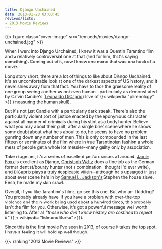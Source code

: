 ```yaml
---
title: Django Unchained
date: 2013-01-23 03:00:45
reviews/lists:
- 2013 Movie Reviews
---
```

{{< figure class="cover-image" src="/embeds/movies/django-unchained.jpg" >}}

 When I went into Django Unchained, I knew it was a Quentin Tarantino film and a relatively controversial one at that (and for him, that's saying something). Coming out of it, now I know one more: that was one heck of a movie.

<!--more-->

Long story short, there are a lot of things to like about Django Unchained. It's an uncomfortable look at one of the darkest aspects of US history, and it never shies away from that fact. You have to face the gruesome reality of one group seeing another as not even human--particularly as demonstrated by Calvin Candie's (<a title="Leonardo DiCaprio" href="http://www.imdb.com/name/nm0000138/">Leonardo DiCaprio</a>) love of {{< wikipedia "phrenology" >}} (measuring the human skull).

But it's not just Candie with a particularly dark streak. There's also the particularly violent sort of justice enacted by the eponymous character against all manner of criminals during his stint as a body hunter. Believe what you may about their guilt, after a single brief scene where he shows some doubt about what he's about to do, he seems to have no problem gunning down any number of men. This is only compounded in the last fifteen or so minutes of the film where in true Tarantinoian fashion a whole mess of people get a whole lot messier--many guilty only by association.

Taken together, it's a series of excellent performances all around. <a title="IMDB: Jamie Foxx" href="http://www.imdb.com/name/nm0004937/">Jamie Foxx</a> is excellent as Django, <a title="IMDB: Christoph Waltz" href="http://www.imdb.com/name/nm0910607/">Christoph Waltz</a> does a fine job as the German former dentist/bounty hunter (not a combination I thought I'd ever write), and <a title="IMDB: Leonardo DiCaprio" href="http://www.imdb.com/name/nm0000138/">DiCaprio</a> plays a truly despicable villain--although he's upstaged in just about ever scene he's in by <a title="IMDB: Samuel L. Jackson" href="http://www.imdb.com/name/nm0000168/">Samuel L. Jackson's</a> Stephen the house slave. Eesh, he made my skin crawl.

Overall, if you like Tarantino's films, go see this one. But who am I kidding? You probably already have. If you have a problem with over-the-top violence and the n-work being used about a hundred times, this probably isn't the film for you. Otherwise, it's got a powerful message well worth listening to. After all *"those who don't know history are destined to repeat it"* ({{< wikipedia "Edmond Burke" >}}).

Since this is the first movie I've seen in 2013, of course it takes the top spot. I have a feeling it will hold up well though. 

{{< ranking "2013 Movie Reviews" >}}